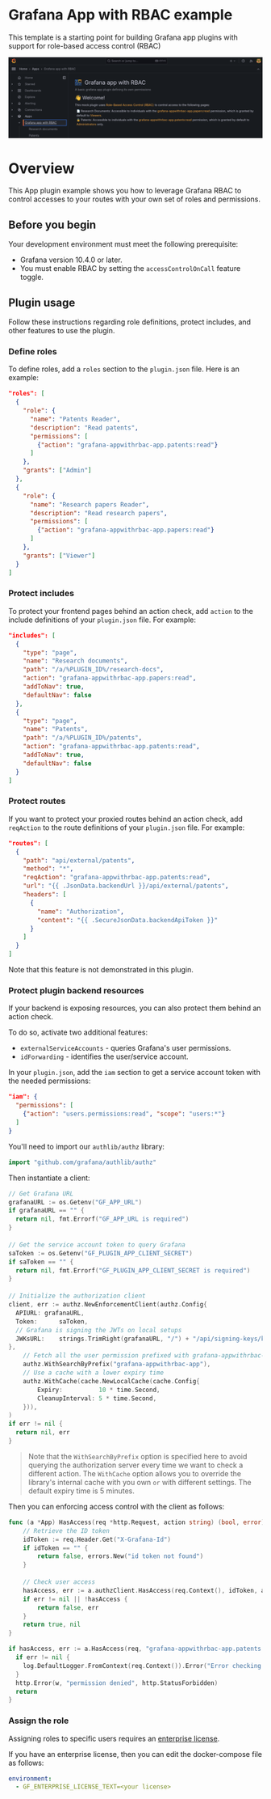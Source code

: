 # Grafana App with RBAC example

This template is a starting point for building Grafana app plugins with support for role-based access control (RBAC)

![screenshot](./src/img/showcase.png)

# Overview

This App plugin example shows you how to leverage Grafana RBAC to control accesses to your routes with your own set of roles and permissions.

## Before you begin

Your development environment must meet the following prerequisite:

- Grafana version 10.4.0 or later. 
- You must enable RBAC by setting the `accessControlOnCall` feature toggle.

## Plugin usage

Follow these instructions regarding role definitions, protect includes, and other features to use the plugin.

### Define roles

To define roles, add a `roles` section to the `plugin.json` file. Here is an example:

```json
"roles": [
  {
    "role": {
      "name": "Patents Reader",
      "description": "Read patents",
      "permissions": [
        {"action": "grafana-appwithrbac-app.patents:read"}
      ]
    },
    "grants": ["Admin"]
  },
  {
    "role": {
      "name": "Research papers Reader",
      "description": "Read research papers",
      "permissions": [
        {"action": "grafana-appwithrbac-app.papers:read"}
      ]
    },
    "grants": ["Viewer"]
  }
]
```

### Protect includes

To protect your frontend pages behind an action check, add `action` to the include definitions of your `plugin.json` file. For example:

```json
"includes": [
  {
    "type": "page",
    "name": "Research documents",
    "path": "/a/%PLUGIN_ID%/research-docs",
    "action": "grafana-appwithrbac-app.papers:read",
    "addToNav": true,
    "defaultNav": false
  },
  {
    "type": "page",
    "name": "Patents",
    "path": "/a/%PLUGIN_ID%/patents",
    "action": "grafana-appwithrbac-app.patents:read",
    "addToNav": true,
    "defaultNav": false
  }
]
```

### Protect routes

If you want to protect your proxied routes behind an action check, add `reqAction` to the route definitions of your `plugin.json` file. For example:

```json
"routes": [
  {
    "path": "api/external/patents",
    "method": "*",
    "reqAction": "grafana-appwithrbac-app.patents:read",
    "url": "{{ .JsonData.backendUrl }}/api/external/patents",
    "headers": [
      {
        "name": "Authorization",
        "content": "{{ .SecureJsonData.backendApiToken }}"
      }
    ]
  }
]
```

Note that this feature is not demonstrated in this plugin. 

### Protect plugin backend resources

If your backend is exposing resources, you can also protect them behind an action check.

To do so, activate two additional features:

- `externalServiceAccounts` - queries Grafana's user permissions.
- `idForwarding` - identifies the user/service account.

In your `plugin.json`, add the `iam` section to get a service account token with the needed permissions:

```json
"iam": {
  "permissions": [
    {"action": "users.permissions:read", "scope": "users:*"}
  ]
}
```

You'll need to import our `authlib/authz` library:

```go
import "github.com/grafana/authlib/authz"
```

Then instantiate a client:

```go
// Get Grafana URL
grafanaURL := os.Getenv("GF_APP_URL")
if grafanaURL == "" {
  return nil, fmt.Errorf("GF_APP_URL is required")
}

// Get the service account token to query Grafana
saToken := os.Getenv("GF_PLUGIN_APP_CLIENT_SECRET")
if saToken == "" {
  return nil, fmt.Errorf("GF_PLUGIN_APP_CLIENT_SECRET is required")
}

// Initialize the authorization client
client, err := authz.NewEnforcementClient(authz.Config{
  APIURL: grafanaURL,
  Token:      saToken,
  // Grafana is signing the JWTs on local setups
  JWKsURL:    strings.TrimRight(grafanaURL, "/") + "/api/signing-keys/keys",
}, 
	// Fetch all the user permission prefixed with grafana-appwithrbac-app
	authz.WithSearchByPrefix("grafana-appwithrbac-app"),
	// Use a cache with a lower expiry time
	authz.WithCache(cache.NewLocalCache(cache.Config{
		Expiry:          10 * time.Second,
		CleanupInterval: 5 * time.Second,
	})),
)
if err != nil {
  return nil, err
}
```

> Note that the `WithSearchByPrefix` option is specified here to avoid querying the authorization server every time we want to check a different action.
> The `WithCache` option allows you to override the library's internal cache with you own `or` with different settings. The default expiry time is 5 minutes.

Then you can enforcing access control with the client as follows:

```go
func (a *App) HasAccess(req *http.Request, action string) (bool, error) {
	// Retrieve the ID token
	idToken := req.Header.Get("X-Grafana-Id")
	if idToken == "" {
		return false, errors.New("id token not found")
	}
  
	// Check user access
	hasAccess, err := a.authzClient.HasAccess(req.Context(), idToken, action)
	if err != nil || !hasAccess {
		return false, err
	}
	return true, nil
}
```

```go
if hasAccess, err := a.HasAccess(req, "grafana-appwithrbac-app.patents:read"); err != nil || !hasAccess {
  if err != nil {
    log.DefaultLogger.FromContext(req.Context()).Error("Error checking access", "error", err)
  }
  http.Error(w, "permission denied", http.StatusForbidden)
  return
}
```

### Assign the role

Assigning roles to specific users requires an [enterprise license](https://grafana.com/docs/grafana/latest/administration/roles-and-permissions/access-control/#role-based-access-control-rbac).

If you have an enterprise license, then you can edit the docker-compose file as follows:

```yaml
environment:
  - GF_ENTERPRISE_LICENSE_TEXT=<your license>
```
